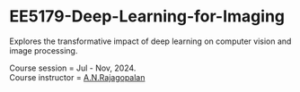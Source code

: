 # EE5179-Deep-Learning-for-Imaging
Explores the transformative impact of deep learning on computer vision and image processing.

Course session = Jul - Nov, 2024. <br />
Course instructor = [A.N.Rajagopalan](https://www.ee.iitm.ac.in/raju/)
